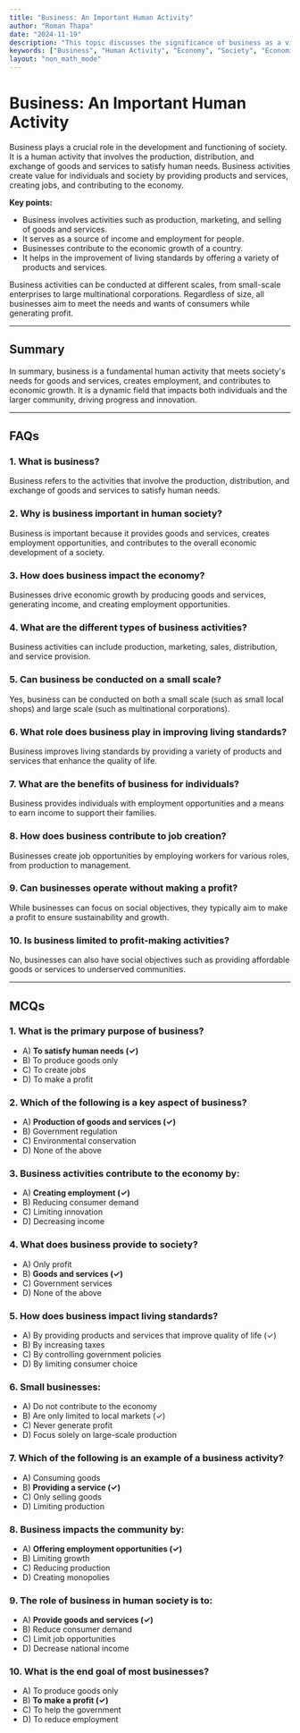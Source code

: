 ```yaml
---
title: "Business: An Important Human Activity"
author: "Roman Thapa"
date: "2024-11-19"
description: "This topic discusses the significance of business as a vital human activity in society, its impact, and its role in the economy."
keywords: ["Business", "Human Activity", "Economy", "Society", "Economic Role"]
layout: "non_math_mode"
---
```


# Business: An Important Human Activity

Business plays a crucial role in the development and functioning of society. It is a human activity that involves the production, distribution, and exchange of goods and services to satisfy human needs. Business activities create value for individuals and society by providing products and services, creating jobs, and contributing to the economy.

**Key points:**

- Business involves activities such as production, marketing, and selling of goods and services.
- It serves as a source of income and employment for people.
- Businesses contribute to the economic growth of a country.
- It helps in the improvement of living standards by offering a variety of products and services.

Business activities can be conducted at different scales, from small-scale enterprises to large multinational corporations. Regardless of size, all businesses aim to meet the needs and wants of consumers while generating profit.

---

## Summary

In summary, business is a fundamental human activity that meets society's needs for goods and services, creates employment, and contributes to economic growth. It is a dynamic field that impacts both individuals and the larger community, driving progress and innovation.

---

## FAQs

### 1. What is business?

Business refers to the activities that involve the production, distribution, and exchange of goods and services to satisfy human needs.

### 2. Why is business important in human society?

Business is important because it provides goods and services, creates employment opportunities, and contributes to the overall economic development of a society.

### 3. How does business impact the economy?

Businesses drive economic growth by producing goods and services, generating income, and creating employment opportunities.

### 4. What are the different types of business activities?

Business activities can include production, marketing, sales, distribution, and service provision.

### 5. Can business be conducted on a small scale?

Yes, business can be conducted on both a small scale (such as small local shops) and large scale (such as multinational corporations).

### 6. What role does business play in improving living standards?

Business improves living standards by providing a variety of products and services that enhance the quality of life.

### 7. What are the benefits of business for individuals?

Business provides individuals with employment opportunities and a means to earn income to support their families.

### 8. How does business contribute to job creation?

Businesses create job opportunities by employing workers for various roles, from production to management.

### 9. Can businesses operate without making a profit?

While businesses can focus on social objectives, they typically aim to make a profit to ensure sustainability and growth.

### 10. Is business limited to profit-making activities?

No, businesses can also have social objectives such as providing affordable goods or services to underserved communities.

---

## MCQs

### 1. What is the primary purpose of business?

- A) **To satisfy human needs (✓)**
- B) To produce goods only
- C) To create jobs
- D) To make a profit

### 2. Which of the following is a key aspect of business?

- A) **Production of goods and services (✓)**
- B) Government regulation
- C) Environmental conservation
- D) None of the above

### 3. Business activities contribute to the economy by:

- A) **Creating employment (✓)**
- B) Reducing consumer demand
- C) Limiting innovation
- D) Decreasing income

### 4. What does business provide to society?

- A) Only profit
- B) **Goods and services (✓)**
- C) Government services
- D) None of the above

### 5. How does business impact living standards?

- A) By providing products and services that improve quality of life (✓)
- B) By increasing taxes
- C) By controlling government policies
- D) By limiting consumer choice

### 6. Small businesses:

- A) Do not contribute to the economy
- B) Are only limited to local markets (✓)
- C) Never generate profit
- D) Focus solely on large-scale production

### 7. Which of the following is an example of a business activity?

- A) Consuming goods
- B) **Providing a service (✓)**
- C) Only selling goods
- D) Limiting production

### 8. Business impacts the community by:

- A) **Offering employment opportunities (✓)**
- B) Limiting growth
- C) Reducing production
- D) Creating monopolies

### 9. The role of business in human society is to:

- A) **Provide goods and services (✓)**
- B) Reduce consumer demand
- C) Limit job opportunities
- D) Decrease national income

### 10. What is the end goal of most businesses?

- A) To produce goods only
- B) **To make a profit (✓)**
- C) To help the government
- D) To reduce employment
